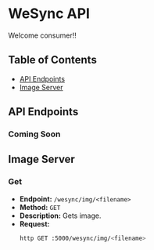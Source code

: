# WeSync API
Welcome consumer!!

## Table of Contents
- [API Endpoints](#api-endpoints)
- [Image Server](#image-server)

## API Endpoints

### Coming Soon
## Image Server
### Get
- **Endpoint:** `/wesync/img/<filename>`
- **Method:** `GET`
- **Description:** Gets image.
- **Request:**
    ```sh
    http GET :5000/wesync/img/<filename> 
    ```


